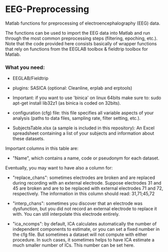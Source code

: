 # EEG-Preprocessing

Matlab functions for preprocessing of electroencephalography (EEG) data.

The functions can be used to import the EEG data into Matlab and run through the most common preprocessing steps (filtering, epoching, etc.). 
Note that the code provided here consists basically of wrapper functions that rely on functions from the EEGLAB toolbox & fieldtrip toolbox for Matlab.

### What you need:

* EEGLAB/Fieldtrip

* plugins: SASICA (optional: Cleanline, erplab and erptools)

* Important: if you want to use 'binica' on linux 64bits make sure to: sudo apt-get install lib32z1 (as binica is coded on 32bits).  

* configuration (cfg) file: this file specifies all variable aspects of your analysis (paths to data files, sampling rate, filter setting, etc.).

* SubjectsTable.xlsx (a sample is included in this repository): An Excel spreadsheet containing a list of your subjects and information about these datasets. 

Important columns in this table are:

* "Name", which contains a name, code or pseudonym for each dataset.

Eventually, you may want to have also a column for:

* "replace_chans": sometimes electrodes are broken and are replaced during recording with an external electrode. Suppose electrodes 31 and 45 are broken and are to be replaced with external electrodes 71 and 72, respectively. The information in this column should read: 31,71;45,72

* "interp_chans": sometimes you discover that an electrode was dysfunction, but you did not record an external electrode to replace it with. You can still interpolate this electrode entirely.

* "ica_ncomps": by default, ICA calculates automatically the number of independent components to estimate, or you can set a fixed number in the cfg file. But sometimes a dataset will not compute with either procedure. In such cases, it sometimes helps to have ICA estimate a much smaller number of ICs. This number can be set here.
